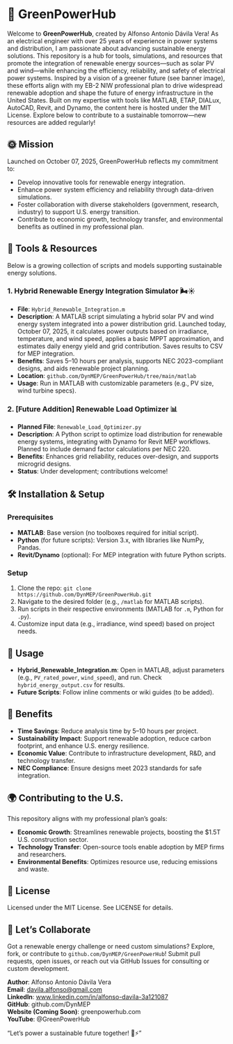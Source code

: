 # 🌱 GreenPowerHub

Welcome to **GreenPowerHub**, created by Alfonso Antonio Dávila Vera! As an electrical engineer with over 25 years of experience in power systems and distribution, I am passionate about advancing sustainable energy solutions. This repository is a hub for tools, simulations, and resources that promote the integration of renewable energy sources—such as solar PV and wind—while enhancing the efficiency, reliability, and safety of electrical power systems. Inspired by a vision of a greener future (see banner image), these efforts align with my EB-2 NIW professional plan to drive widespread renewable adoption and shape the future of energy infrastructure in the United States. Built on my expertise with tools like MATLAB, ETAP, DIALux, AutoCAD, Revit, and Dynamo, the content here is hosted under the MIT License. Explore below to contribute to a sustainable tomorrow—new resources are added regularly!

## 🌞 Mission
Launched on October 07, 2025, GreenPowerHub reflects my commitment to:
- Develop innovative tools for renewable energy integration.
- Enhance power system efficiency and reliability through data-driven simulations.
- Foster collaboration with diverse stakeholders (government, research, industry) to support U.S. energy transition.
- Contribute to economic growth, technology transfer, and environmental benefits as outlined in my professional plan.

## 🔧 Tools & Resources
Below is a growing collection of scripts and models supporting sustainable energy solutions.

### 1. Hybrid Renewable Energy Integration Simulator 🌬️☀️
- **File**: `Hybrid_Renewable_Integration.m`
- **Description**: A MATLAB script simulating a hybrid solar PV and wind energy system integrated into a power distribution grid. Launched today, October 07, 2025, it calculates power outputs based on irradiance, temperature, and wind speed, applies a basic MPPT approximation, and estimates daily energy yield and grid contribution. Saves results to CSV for MEP integration.
- **Benefits**: Saves 5–10 hours per analysis, supports NEC 2023-compliant designs, and aids renewable project planning.
- **Location**: `github.com/DynMEP/GreenPowerHub/tree/main/matlab`
- **Usage**: Run in MATLAB with customizable parameters (e.g., PV size, wind turbine specs).

### 2. [Future Addition] Renewable Load Optimizer 📊
- **Planned File**: `Renewable_Load_Optimizer.py`
- **Description**: A Python script to optimize load distribution for renewable energy systems, integrating with Dynamo for Revit MEP workflows. Planned to include demand factor calculations per NEC 220.
- **Benefits**: Enhances grid reliability, reduces over-design, and supports microgrid designs.
- **Status**: Under development; contributions welcome!

## 🛠️ Installation & Setup
### Prerequisites
- **MATLAB**: Base version (no toolboxes required for initial script).
- **Python** (for future scripts): Version 3.x, with libraries like NumPy, Pandas.
- **Revit/Dynamo** (optional): For MEP integration with future Python scripts.

### Setup
1. Clone the repo: `git clone https://github.com/DynMEP/GreenPowerHub.git`
2. Navigate to the desired folder (e.g., `/matlab` for MATLAB scripts).
3. Run scripts in their respective environments (MATLAB for `.m`, Python for `.py`).
4. Customize input data (e.g., irradiance, wind speed) based on project needs.

## 🚀 Usage
- **Hybrid_Renewable_Integration.m**: Open in MATLAB, adjust parameters (e.g., `PV_rated_power`, `wind_speed`), and run. Check `hybrid_energy_output.csv` for results.
- **Future Scripts**: Follow inline comments or wiki guides (to be added).

## 🎯 Benefits
- **Time Savings**: Reduce analysis time by 5–10 hours per project.
- **Sustainability Impact**: Support renewable adoption, reduce carbon footprint, and enhance U.S. energy resilience.
- **Economic Value**: Contribute to infrastructure development, R&D, and technology transfer.
- **NEC Compliance**: Ensure designs meet 2023 standards for safe integration.

## 🌍 Contributing to the U.S.
This repository aligns with my professional plan’s goals:
- **Economic Growth**: Streamlines renewable projects, boosting the $1.5T U.S. construction sector.
- **Technology Transfer**: Open-source tools enable adoption by MEP firms and researchers.
- **Environmental Benefits**: Optimizes resource use, reducing emissions and waste.

## 📜 License
Licensed under the MIT License. See LICENSE for details.

## 🤝 Let’s Collaborate
Got a renewable energy challenge or need custom simulations? Explore, fork, or contribute to `github.com/DynMEP/GreenPowerHub`! Submit pull requests, open issues, or reach out via GitHub Issues for consulting or custom development.

**Author**: Alfonso Antonio Dávila Vera  
**Email**: davila.alfonso@gmail.com  
**LinkedIn**: www.linkedin.com/in/alfonso-davila-3a121087  
**GitHub**: github.com/DynMEP  
**Website (Coming Soon)**: greenpowerhub.com  
**YouTube**: @GreenPowerHub  

“Let’s power a sustainable future together! 🌿⚡”
